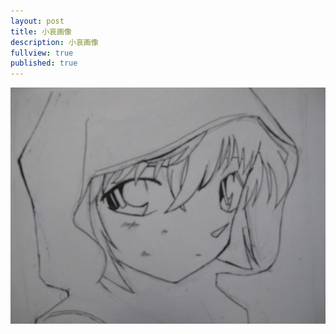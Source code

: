 ```yaml
---
layout: post
title: 小哀画像
description: 小哀画像
fullview: true
published: true
---
```



![第一幅画像](/images/sketches/yijie/2014/2.jpg)
